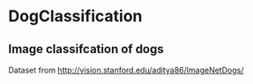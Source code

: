 # DogClassification

## Image classifcation of dogs

Dataset from http://vision.stanford.edu/aditya86/ImageNetDogs/